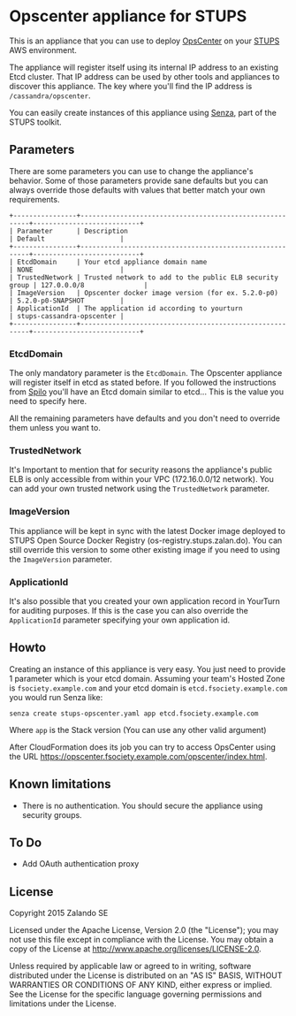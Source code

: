 # Opscenter appliance for STUPS

This is an appliance that you can use to deploy 
[OpsCenter](http://www.datastax.com/products/datastax-enterprise-visual-admin) 
on your [STUPS](https://stups.io) AWS environment.

The appliance will register itself using its internal IP address to an existing Etcd cluster.
That IP address can be used by other tools and appliances to discover this appliance.
The key where you'll find the IP address is ``/cassandra/opscenter``.

You can easily create instances of this appliance using [Senza](https://stups.io/senza/),
part of the STUPS toolkit.

## Parameters

There are some parameters you can use to change the appliance's behavior. Some
of those parameters provide sane defaults but you can always override those
defaults with values that better match your own requirements.

    +----------------+---------------------------------------------------------+---------------------------+
    | Parameter      | Description                                             | Default                   |
    +----------------+---------------------------------------------------------+---------------------------+
    | EtcdDomain     | Your etcd appliance domain name                         | NONE                      |
    | TrustedNetwork | Trusted network to add to the public ELB security group | 127.0.0.0/8               |
    | ImageVersion   | Opscenter docker image version (for ex. 5.2.0-p0)       | 5.2.0-p0-SNAPSHOT         |
    | ApplicationId  | The application id according to yourturn                | stups-cassandra-opscenter |
    +----------------+---------------------------------------------------------+---------------------------+

### EtcdDomain

The only mandatory parameter is the ``EtcdDomain``. The Opscenter appliance
will register itself in etcd as stated before. If you followed the instructions
from [Spilo](http://spilo.readthedocs.org/en/latest/user-guide/deploy_etcd/) 
you'll have an Etcd domain similar to etcd.<my-team-name>.<domain>.
This is the value you need to specify here.

All the remaining parameters have defaults and you don't need to override them
unless you want to.

### TrustedNetwork

It's Important to mention that for security reasons the appliance's public ELB is 
only accessible from within your VPC (172.16.0.0/12 network).
You can add your own trusted network using the ``TrustedNetwork`` parameter.

### ImageVersion

This appliance will be kept in sync with the latest Docker image deployed to 
STUPS Open Source Docker Registry (os-registry.stups.zalan.do). You can still
override this version to some other existing image if you need to using the
``ImageVersion`` parameter.

### ApplicationId

It's also possible that you created your own application record in YourTurn for
auditing purposes. If this is the case you can also override the ``ApplicationId``
parameter specifying your own application id.

## Howto

Creating an instance of this appliance is very easy. You just need to provide 1
parameter which is your etcd domain. Assuming your team's Hosted Zone is
``fsociety.example.com`` and your etcd domain is ``etcd.fsociety.example.com``
you would run Senza like:

    senza create stups-opscenter.yaml app etcd.fsociety.example.com
    
Where ``app`` is the Stack version (You can use any other valid argument)

After CloudFormation does its job you can try to access OpsCenter using the URL
https://opscenter.fsociety.example.com/opscenter/index.html.
    
## Known limitations

- There is no authentication. You should secure the appliance using security groups.

## To Do

- Add OAuth authentication proxy

## License

Copyright 2015 Zalando SE

Licensed under the Apache License, Version 2.0 (the "License"); you may not use this file except in compliance with the License. You may obtain a copy of the License at http://www.apache.org/licenses/LICENSE-2.0.

Unless required by applicable law or agreed to in writing, software distributed under the License is distributed on an "AS IS" BASIS, WITHOUT WARRANTIES OR CONDITIONS OF ANY KIND, either express or implied. See the License for the specific language governing permissions and limitations under the License.
